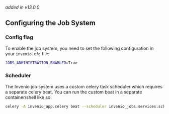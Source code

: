 _added in v13.0.0_

## Configuring the Job System

### Config flag
To enable the job system, you need to set the following configuration in your `invenio.cfg` file:

```bash
JOBS_ADMINISTRATION_ENABLED=True
```

### Scheduler
The Invenio job system uses a custom celery task scheduler which requires a separate celery beat. You can run the custom beat in a separate container/shell like so:

```bash
celery -A invenio_app.celery beat --scheduler invenio_jobs.services.scheduler:RunScheduler
```

